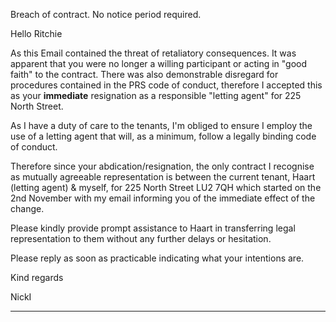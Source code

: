 
Breach of contract.
No notice period required. 

Hello Ritchie

As this Email contained the threat of retaliatory consequences. It was apparent that you were no longer a willing participant or acting in "good faith" to the contract.
There was also demonstrable disregard for procedures contained in the PRS code of conduct, therefore I accepted this as your **immediate** resignation as a responsible "letting agent" for 225 North Street.

As I have a duty of care to the tenants, I'm obliged to ensure I employ the use of a letting agent that will, as a minimum, follow a legally binding code of conduct.

Therefore since your abdication/resignation, the only contract I recognise as mutually agreeable representation is between the current tenant,  Haart (letting agent) & myself,  for 225 North Street LU2 7QH which started on the 2nd November with my email informing you of the immediate effect of the change.

Please kindly provide prompt assistance to Haart in transferring legal representation to them without any further delays or hesitation.

Please reply as soon as practicable indicating what your intentions are.


Kind regards

NickI


----
